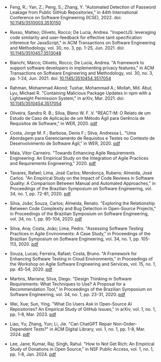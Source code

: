 * Feng, R.; Yan, Z.; Peng, S.; Zhang, Y. "Automated Detection of Password Leakage from Public GitHub Repositories," in 44th International Conference on Software Engineering (ICSE), 2022. doi: [10.1145/3510003.3510150](https://doi.org/10.1145/3510003.3510150)

* Russo, Matteo; Oliveto, Rocco; De Lucia, Andrea. "InspectJS: leveraging code similarity and user-feedback for effective taint specification inference for JavaScript," in ACM Transactions on Software Engineering and Methodology, vol. 30, no. 3, pp. 1-25, Jun. 2021. doi: [10.1145/3510457.3513048](https://doi.org/10.1145/3510457.3513048)

* Bianchi, Marco; Oliveto, Rocco; De Lucia, Andrea. "A framework to support software developers in implementing privacy features," in ACM Transactions on Software Engineering and Methodology, vol. 30, no. 3, pp. 1-24, Jun. 2021. doi: [10.1145/3510454.3517054](https://doi.org/10.1145/3510454.3517054)

* Rahman, Mohammad Akond; Tushar, Mohammad A.; Mollah, Md. Abul; Lyu, Michael R. "Containing Malicious Package Updates in npm with a Lightweight Permission System," in arXiv, Mar. 2021. doi: [10.1145/3510454.3517054](https://arxiv.org/pdf/2103.05769.pdf)

* Oliveira, Sandro R. B.; Silva, Bleno W. F. V. "REACT-M: O Relato de um Estudo de Caso de Aplicação de um Método Ágil para Gerência de Requisitos de Software," in WER, 2020. [pdf](https://www.inf.puc-rio.br/wer/WERpapers/artigos/artigos_WER20/10_WER_2020_paper_18.pdf)

* Costa, Jorge M. F.; Barbosa, Denis F.; Silva, Andressa L. "Uma Abordagem para Gerenciamento de Requisitos e Testes no Contexto de Desenvolvimento de Software Ágil," in WER, 2020. [pdf](http://wer.inf.puc-rio.br/WERpapers/artigos/artigos_WER20/03_WER_2020_paper_9.pdf)

* Maia, Vitor Carneiro. "Towards Enhancing Agile Requirements Engineering: An Empirical Study on the Integration of Agile Practices and Requirements Engineering," 2020. [pdf](https://pantheon.ufrj.br/bitstream/11422/14044/1/VitorCarneiroMaia.pdf)

* Tavares, Rafael; Lima, José Carlos; Mendonça, Rubens; Almeida, José Carlos. "An Empirical Study on the Impact of Code Reviews in Software Quality: A Comparison Between Manual and Automated Approaches," in Proceedings of the Brazilian Symposium on Software Engineering, vol. 34, no. 1, pp. 72-81, 2020. [pdf](https://sol.sbc.org.br/index.php/vem/article/view/30278/30084)

* Silva, João; Souza, Carlos; Almeida, Renato. "Exploring the Relationship Between Code Complexity and Bug Detection in Open-Source Projects," in Proceedings of the Brazilian Symposium on Software Engineering, vol. 34, no. 1, pp. 95-104, 2020. [pdf](https://sol.sbc.org.br/index.php/vem/article/view/30284/30090)

* Silva, Ana; Costa, João; Lima, Pedro. "Assessing Software Testing Practices in Agile Environments: A Case Study," in Proceedings of the Brazilian Symposium on Software Engineering, vol. 34, no. 1, pp. 105-113, 2020. [pdf](https://sol.sbc.org.br/index.php/vem/article/view/30288/30094)

* Souza, Lucas; Ferreira, Rafael; Costa, Bruno. "A Framework for Enhancing Software Testing in Cloud Environments," in Proceedings of the Workshop on Agile Software Engineering and Services, vol. 15, no. 1, pp. 45-54, 2020. [pdf](https://sol.sbc.org.br/index.php/washes/article/view/15885/15726)

* Martins, Mariana; Silva, Diego. "Design Thinking in Software Requirements: What Techniques to Use? A Proposal for a Recommendation Tool," in Proceedings of the Brazilian Symposium on Software Engineering, vol. 34, no. 1, pp. 23-31, 2020. [pdf](https://repositorio.pucrs.br/dspace/bitstream/10923/20445/2/Design_Thinking_in_Software_Requirements_What_Techniques_to_Use_A_Proposal_for_a_Recommendation_Tool.pdf)

* Wei, Xue; Sun, Ying. "What Do Users Ask in Open-Source AI Repositories? An Empirical Study of GitHub Issues," in arXiv, vol. 1, no. 1, pp. 1-8, Mar. 2023. [pdf](https://arxiv.org/pdf/2303.09795)

* Liao, Yu; Zhang, Yun; Li, Jie. "Can ChatGPT Repair Non-Order-Dependent Tests?" in ACM Digital Library, vol. 1, no. 1, pp. 1-8, Mar. 2024. [pdf](https://dl.acm.org/doi/pdf/10.1145/3643656.3643900)

* Lee, Jane; Kumar, Raj; Singh, Rahul. "How to Not Get Rich: An Empirical Study of Donations in Open Source," in NSF Public Access, vol. 1, no. 1, pp. 1-8, Jan. 2024. [pdf](https://par.nsf.gov/servlets/purl/10190350)

